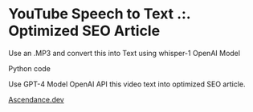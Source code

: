 <h1>YouTube Speech to Text 
.:. Optimized SEO Article
</h1>
<p>Use an .MP3 and convert this into Text using whisper-1 OpenAI Model</p>
<p>Python code</p>
<p>Use GPT-4 Model OpenAI API this video text into optimized SEO article.</p>
<p><a href="https://ascendance.dev">Ascendance.dev</a></p>